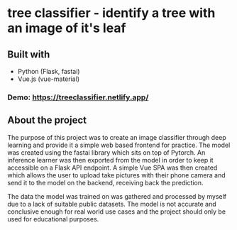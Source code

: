 # tree classifier - identify a tree with an image of it's leaf

## Built with

- Python (Flask, fastai)
- Vue.js (vue-material)

### Demo: https://treeclassifier.netlify.app/

## About the project

The purpose of this project was to create an image classifier through deep learning and provide it a simple web based frontend for practice. The model was created using the fastai library which sits on top of Pytorch. An inference learner was then exported from the model in order to keep it accessible on a Flask API endpoint. A simple Vue SPA was then created which allows the user to upload take pictures with their phone camera and send it to the model on the backend, receiving back the prediction.

The data the model was trained on was gathered and processed by myself due to a lack of suitable public datasets. The model is not accurate and conclusive enough for real world use cases and the project should only be used for educational purposes.

